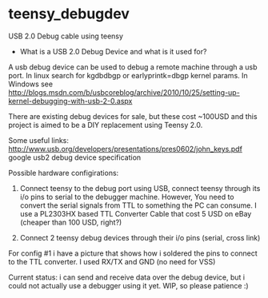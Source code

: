 teensy_debugdev
===============

USB 2.0 Debug cable using teensy

* What is a USB 2.0 Debug Device and what is it used for?

A usb debug device can be used to debug a remote machine through a usb port.
In linux search for kgdbdbgp or earlyprintk=dbgp kernel params.
In Windows see http://blogs.msdn.com/b/usbcoreblog/archive/2010/10/25/setting-up-kernel-debugging-with-usb-2-0.aspx

There are existing debug devices for sale, but these cost ~100USD and this project is aimed to be a DIY replacement using Teensy 2.0.

Some useful links:
http://www.usb.org/developers/presentations/pres0602/john_keys.pdf
google usb2 debug device specification

Possible hardware configirations:

1) Connect teensy to the debug port using USB, connect teensy through its i/o pins to serial to the debugger machine. However,  You need to convert the serial signals from TTL to something the PC can consume. I use a PL2303HX based TTL Converter Cable that cost 5 USD on eBay (cheaper than 100 USD, right?)

2) Connect 2 teensy debug devices through their i/o pins (serial, cross link)

For config #1 i have a picture that shows how i soldered the pins to connect to the TTL converter. I used RX/TX and GND (no need for VSS)

Current status: i can send and receive data over the debug device, but i could not actually use a debugger using it yet. WIP, so please patience :)
